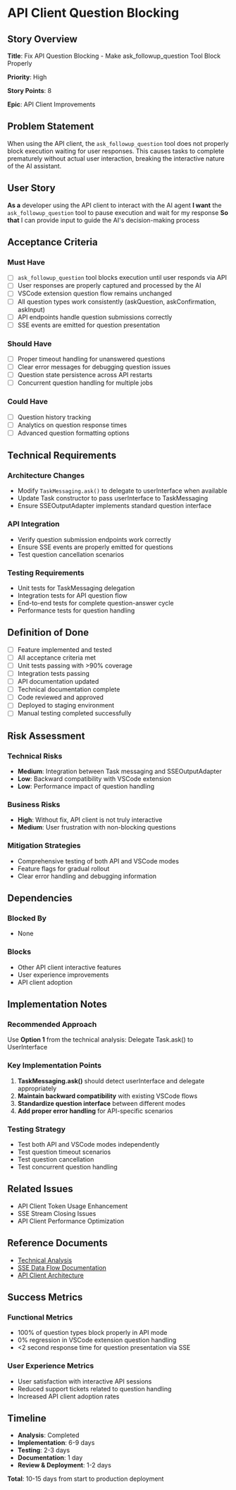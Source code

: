 # API Client Question Blocking

## Story Overview

**Title**: Fix API Question Blocking - Make ask_followup_question Tool Block Properly

**Priority**: High

**Story Points**: 8

**Epic**: API Client Improvements

## Problem Statement

When using the API client, the `ask_followup_question` tool does not properly block execution waiting for user responses. This causes tasks to complete prematurely without actual user interaction, breaking the interactive nature of the AI assistant.

## User Story

**As a** developer using the API client to interact with the AI agent
**I want** the `ask_followup_question` tool to pause execution and wait for my response
**So that** I can provide input to guide the AI's decision-making process

## Acceptance Criteria

### Must Have

- [ ] `ask_followup_question` tool blocks execution until user responds via API
- [ ] User responses are properly captured and processed by the AI
- [ ] VSCode extension question flow remains unchanged
- [ ] All question types work consistently (askQuestion, askConfirmation, askInput)
- [ ] API endpoints handle question submissions correctly
- [ ] SSE events are emitted for question presentation

### Should Have

- [ ] Proper timeout handling for unanswered questions
- [ ] Clear error messages for debugging question issues
- [ ] Question state persistence across API restarts
- [ ] Concurrent question handling for multiple jobs

### Could Have

- [ ] Question history tracking
- [ ] Analytics on question response times
- [ ] Advanced question formatting options

## Technical Requirements

### Architecture Changes

- Modify `TaskMessaging.ask()` to delegate to userInterface when available
- Update Task constructor to pass userInterface to TaskMessaging
- Ensure SSEOutputAdapter implements standard question interface

### API Integration

- Verify question submission endpoints work correctly
- Ensure SSE events are properly emitted for questions
- Test question cancellation scenarios

### Testing Requirements

- Unit tests for TaskMessaging delegation
- Integration tests for API question flow
- End-to-end tests for complete question-answer cycle
- Performance tests for question handling

## Definition of Done

- [ ] Feature implemented and tested
- [ ] All acceptance criteria met
- [ ] Unit tests passing with >90% coverage
- [ ] Integration tests passing
- [ ] API documentation updated
- [ ] Technical documentation complete
- [ ] Code reviewed and approved
- [ ] Deployed to staging environment
- [ ] Manual testing completed successfully

## Risk Assessment

### Technical Risks

- **Medium**: Integration between Task messaging and SSEOutputAdapter
- **Low**: Backward compatibility with VSCode extension
- **Low**: Performance impact of question handling

### Business Risks

- **High**: Without fix, API client is not truly interactive
- **Medium**: User frustration with non-blocking questions

### Mitigation Strategies

- Comprehensive testing of both API and VSCode modes
- Feature flags for gradual rollout
- Clear error handling and debugging information

## Dependencies

### Blocked By

- None

### Blocks

- Other API client interactive features
- User experience improvements
- API client adoption

## Implementation Notes

### Recommended Approach

Use **Option 1** from the technical analysis: Delegate Task.ask() to UserInterface

### Key Implementation Points

1. **TaskMessaging.ask()** should detect userInterface and delegate appropriately
2. **Maintain backward compatibility** with existing VSCode flows
3. **Standardize question interface** between different modes
4. **Add proper error handling** for API-specific scenarios

### Testing Strategy

- Test both API and VSCode modes independently
- Test question timeout scenarios
- Test question cancellation
- Test concurrent question handling

## Related Issues

- API Client Token Usage Enhancement
- SSE Stream Closing Issues
- API Client Performance Optimization

## Reference Documents

- [Technical Analysis](../technical/api-question-blocking-issue.md)
- [SSE Data Flow Documentation](../technical/sse-data-flow.md)
- [API Client Architecture](../technical/api-client-architecture.md)

## Success Metrics

### Functional Metrics

- 100% of question types block properly in API mode
- 0% regression in VSCode extension question handling
- <2 second response time for question presentation via SSE

### User Experience Metrics

- User satisfaction with interactive API sessions
- Reduced support tickets related to question handling
- Increased API client adoption rates

## Timeline

- **Analysis**: Completed
- **Implementation**: 6-9 days
- **Testing**: 2-3 days
- **Documentation**: 1 day
- **Review & Deployment**: 1-2 days

**Total**: 10-15 days from start to production deployment

